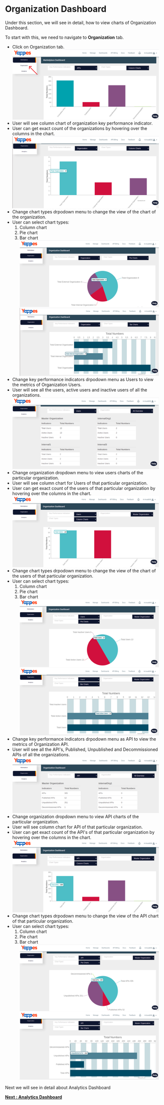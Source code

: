 Organization Dashboard
======================

Under this section, we will see in detail, how to view charts of
Organization Dashboard.

To start with this, we need to navigate to **Organization** tab.

-   Click on Organization tab.
    ![](../images/dashboard/dashboard-metrics/organization_dashboard_001.png) 
-   User will see column chart of organization key performance
    indicator.
-   User can get exact count of the organizations by hovering over the
    columns in the chart.
    ![](../images/dashboard/dashboard-metrics/organization_dashboard_002.png)     
-   Change chart types drpodown menu to change the view of the chart of
    the organization.
-   User can select chart types:
    1.  Column chart
    2.  Pie chart
    3.  Bar chart
    ![](../images/dashboard/dashboard-metrics/organization_dashboard_003.png) 
    ![](../images/dashboard/dashboard-metrics/organization_dashboard_004.png)     
-   Change key performance indicators drpodown menu as Users to view the
    metrics of Organization Users.
-   User will see all the users, active users and inactive users of all
    the organizations.
    ![](../images/dashboard/dashboard-metrics/organization_dashboard_005.png)     
-   Change organization dropdown menu to view users charts of the
    particular organization.
-   User will see column chart for Users of that particular
    organization.
-   User can get exact count of the users of that particular
    organization by hovering over the columns in the chart.
    ![](../images/dashboard/dashboard-metrics/organization_dashboard_006.png)     
-   Change chart types drpodown menu to change the view of the chart of
    the users of that particular organization.
-   User can select chart types:
    1.  Column chart
    2.  Pie chart
    3.  Bar chart
    ![](../images/dashboard/dashboard-metrics/organization_dashboard_007.png) 
    ![](../images/dashboard/dashboard-metrics/organization_dashboard_008.png)     
-   Change key performance indicators drpodown menu as API to view the
    metrics of Organization API.
-   User will see all the API's, Published, Unpublished and
    Decommissioned APIs of all the organizations.
    ![](../images/dashboard/dashboard-metrics/organization_dashboard_009.png)     
-   Change organization dropdown menu to view API charts of the
    particular organization.
-   User will see column chart for API of that particular organization.
-   User can get exact count of the API's of that particular
    organization by hovering over the columns in the chart.
    ![](../images/dashboard/dashboard-metrics/organization_dashboard_010.png)     
-   Change chart types drpodown menu to change the view of the API chart
    of that particular organization.
-   User can select chart types:
    1.  Column chart
    2.  Pie chart
    3.  Bar chart
    ![](../images/dashboard/dashboard-metrics/organization_dashboard_011.png) 
    ![](../images/dashboard/dashboard-metrics/organization_dashboard_012.png) 

Next we will see in detail about Analytics Dashboard 

[**Next : Analytics
Dashboard**](analytics_dashboard.md)
